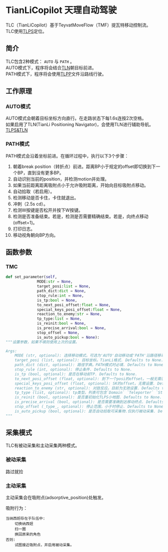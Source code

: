 # TianLiCopilot 天理自动驾驶

TLC（TianLiCopilot）基于TeyvatMoveFlow（TMF）提瓦特移动控制流。\
TLC使用[TLPS](TianLiPositioningSystem)定位。

## 简介

TLC包含2种模式： `AUTO` 与 `PATH` 。\
AUTO模式下，程序将会结合[TLN](TianLiPositioningSystem)朝目标前进。\
PATH模式下，程序将会使用[TLPP](TianLiPositioningPath.md)文件沿路线行驶。

## 工作原理

### AUTO模式

AUTO模式会朝着目标坐标方向直行。在走路状态下每1.6s连按2次空格。\
如果启用了TLN(TianLi Positioning Navigator)，会使用TLN进行辅助导航。\
[TLPS&TLN](TianLiPositioningSystem.md)

### PATH模式

PATH模式会沿着坐标前进。在循环过程中，执行以下3个步骤：

01. 朝着break position（转折点）前进。距离BP小于规定的offset即切换到下一个BP，直到没有更多BP。
02. 自动识别当前的position，并检测motion并处理。
03. 如果当前距离距离吸附点小于允许吸附距离，开始向目标吸附点移动。
04. 自动拾取（若启用）。
05. 检测移动是否卡住，卡住就退出。
06. 冲刺（2.5s cd）。
07. 检测W按键是否松开并按下W按键。
08. 检测是否准备结束。若是，检测是否需要精确结束。若是，向终点移动(offset=1)。
09. 打印日志。
10. 移动视角朝向BP方向。

## 函数参数

### TMC

```python
def set_parameter(self,
              MODE:str = None,
              target_posi:list = None,
              path_dict:dict = None,
              stop_rule:int = None,
              is_tp:bool = None,
              to_next_posi_offset:float = None,
              special_keys_posi_offset:float = None,
              reaction_to_enemy:str = None,
              tp_type:list = None,
              is_reinit:bool = None,
              is_precise_arrival:bool = None,
              stop_offset = None,
              is_auto_pickup:bool = None):
"""设置参数，如果不填则使用上次的设置。

Args:
    MODE (str, optional): 选择移动模式。可选为'AUTO'自动移动或'PATH'沿路径移动. Defaults to None.
    target_posi (list, optional): 目标坐标。TianLi格式. Defaults to None.
    path_dict (dict, optional): 路径字典。PATH模式时必填. Defaults to None.
    stop_rule (int, optional): 停止条件. Defaults to None.
    is_tp (bool, optional): 是否在移动前TP. Defaults to None.
    to_next_posi_offset (float, optional): 到下一个posi的offset。一般无需设置. Defaults to None.
    special_keys_posi_offset (float, optional): SK的offset。无需设置. Defaults to None.
    reaction_to_enemy (str, optional): 对敌反应。目前为无效设置. Defaults to None.
    tp_type (list, optional): tp类型。列表可包含`Domain` `Teleporter` `Statue`. Defaults to None.
    is_reinit (bool, optional): 是否重初始化TLPS小地图. Defaults to None.
    is_precise_arrival (bool, optional): 是否需要准确到达移动终点. Defaults to None.
    stop_offset (_type_, optional): 停止范围，小于时停止. Defaults to None.
    is_auto_pickup (bool, optional): 是否自动拾取可采集物.仅执行被动采集. Defaults to None.
"""
```

## 采集模式

TLC有被动采集和主动采集两种模式。

### 被动采集

路过就捡

### 主动采集

主动采集会在吸附点(adsorptive_position)处触发。

吸附行为：
```
当纳西妲存在于队伍中:
    切换纳西妲
    扫一圈
    换回原来的角色
否则:
    试图接近吸附点，并启用被动采集。
```